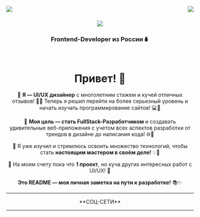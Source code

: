 <img align="left" src="https://www.codewars.com/users/Crxckovich/badges/small" />
<img align="right" src="https://visitor-badge.laobi.icu/badge?page_id=Crxckovich.Crxckovich" />

<h1 align="center">
    <img src="https://readme-typing-svg.demolab.com?font=Unbounded&weight=800&size=40&duration=3500&pause=1000&center=true&vCenter=true&width=800&height=200&lines=%D0%9F%D1%80%D0%B8%D0%B2%D0%B5%D1%82!+%D0%AF+%D0%90%D1%80%D1%82%D1%91%D0%BC+%F0%9F%96%90;%D0%AF+Frontend-Developer+%F0%9F%96%BC%EF%B8%8F;(%E3%81%A5%EF%BF%A3+3%EF%BF%A3)%E3%81%A5"/>
</h1>

<h3 align="center">Frontend-Developer из России🪆</h3>

<br/>

<div align="center">

# Привет! 🌟

🎨 **Я — UI/UX дизайнер** с многолетним стажем и кучей отличных отзывов! 🌟✨
Теперь я решил перейти на более серьезный уровень и начать изучать программирование сайтов! 💻🚀

🌈 **Моя цель — стать FullStack-Разработчиком** и создавать удивительные веб-приложения с учетом всех аспектов разработки от трендов в дизайне до написания кода! 🌐🔧

🚀 Я уже изучил и стремлюсь освоить множество технологий, чтобы стать **настоящим мастером в своём деле!** 💡💪

🎉 На моем счету пока что **1 проект**, но куча других интересных работ с UI/UX! 🌟

**Это README — моя личная заметка на пути к разработке!** 📚✨

</div>

<hr/>

<div align="center">
    **СОЦ-СЕТИ**
</div>

<hr/>
